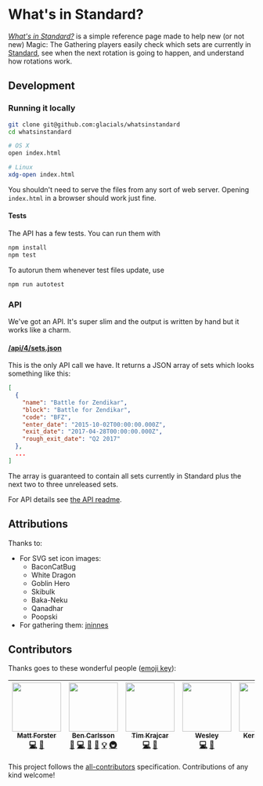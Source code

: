 # What's in Standard?
*[What's in Standard?][0]* is a simple reference page made to help new (or not new) Magic: The Gathering players easily
check which sets are currently in [Standard][1], see when the next rotation is going to happen, and understand how
rotations work.

## Development

### Running it locally
```bash
git clone git@github.com:glacials/whatsinstandard
cd whatsinstandard

# OS X
open index.html

# Linux
xdg-open index.html
```

You shouldn't need to serve the files from any sort of web server. Opening `index.html` in a browser should work just
fine.

#### Tests
The API has a few tests. You can run them with

```bash
npm install
npm test
```

To autorun them whenever test files update, use

```bash
npm run autotest
```

### API
We've got an API. It's super slim and the output is written by hand but it works like a charm.

#### [/api/4/sets.json][5]

This is the only API call we have. It returns a JSON array of sets which looks something like this:

```json
[
  {
    "name": "Battle for Zendikar",
    "block": "Battle for Zendikar",
    "code": "BFZ",
    "enter_date": "2015-10-02T00:00:00.000Z",
    "exit_date": "2017-04-28T00:00:00.000Z",
    "rough_exit_date": "Q2 2017"
  },
  ...
]
```

The array is guaranteed to contain all sets currently in Standard plus the next two to three unreleased sets.

For API details see [the API readme][6].

## Attributions
Thanks to:

* For SVG set icon images:
  * BaconCatBug
  * White Dragon
  * Goblin Hero
  * Skibulk
  * Baka-Neku
  * Qanadhar
  * Poopski
* For gathering them: [jninnes][7]

[0]: http://whatsinstandard.com/
[1]: http://magic.wizards.com/en/content/standard-formats-magic-gathering 
[2]: http://mtgimage.com/
[3]: http://gatherer.wizards.com/Handlers/Image.ashx?type=symbol&set=RTR&size=large&rarity=C
[4]: https://github.com/bower/bower
[5]: http://whatsinstandard.com/api/4/sets.json
[6]: https://github.com/glacials/whatsinstandard/blob/gh-pages/api
[7]: https://github.com/jninnes/mtgicons

## Contributors

Thanks goes to these wonderful people ([emoji key](https://github.com/kentcdodds/all-contributors#emoji-key)):

<!-- ALL-CONTRIBUTORS-LIST:START - Do not remove or modify this section -->
| [<img src="https://avatars2.githubusercontent.com/u/3375444?v=3" width="100px;"/><br /><sub>Matt Forster</sub>](http://mattforster.ca)<br />[💻](https://github.com/glacials/whatsinstandard/commits?author=forstermatth "Code") [📖](https://github.com/glacials/whatsinstandard/commits?author=forstermatth "Documentation") | [<img src="https://avatars0.githubusercontent.com/u/438911?v=3" width="100px;"/><br /><sub>Ben Carlsson</sub>](https://github.com/glacials)<br />[💬](#question-glacials "Answering Questions") [💻](https://github.com/glacials/whatsinstandard/commits?author=glacials "Code") [🎨](#design-glacials "Design") [📖](https://github.com/glacials/whatsinstandard/commits?author=glacials "Documentation") [💡](#example-glacials "Examples") [🚇](#infra-glacials "Infrastructure (Hosting, Build-Tools, etc)") | [<img src="https://avatars1.githubusercontent.com/u/621861?v=3" width="100px;"/><br /><sub>Tim Krajcar</sub>](http://www.twitter.com/TimKrajcar)<br />[💻](https://github.com/glacials/whatsinstandard/commits?author=tkrajcar "Code") [📖](https://github.com/glacials/whatsinstandard/commits?author=tkrajcar "Documentation") | [<img src="https://avatars3.githubusercontent.com/u/664174?v=3" width="100px;"/><br /><sub>Wesley</sub>](http://wstratto.ca)<br />[💻](https://github.com/glacials/whatsinstandard/commits?author=strattonw "Code") [📖](https://github.com/glacials/whatsinstandard/commits?author=strattonw "Documentation") | [<img src="https://avatars2.githubusercontent.com/u/552093?v=3" width="100px;"/><br /><sub>Kerrick Long</sub>](https://kerricklong.com/)<br />[💻](https://github.com/glacials/whatsinstandard/commits?author=Kerrick "Code") |
| :---: | :---: | :---: | :---: | :---: |
<!-- ALL-CONTRIBUTORS-LIST:END -->

This project follows the [all-contributors](https://github.com/kentcdodds/all-contributors) specification. Contributions of any kind welcome!
